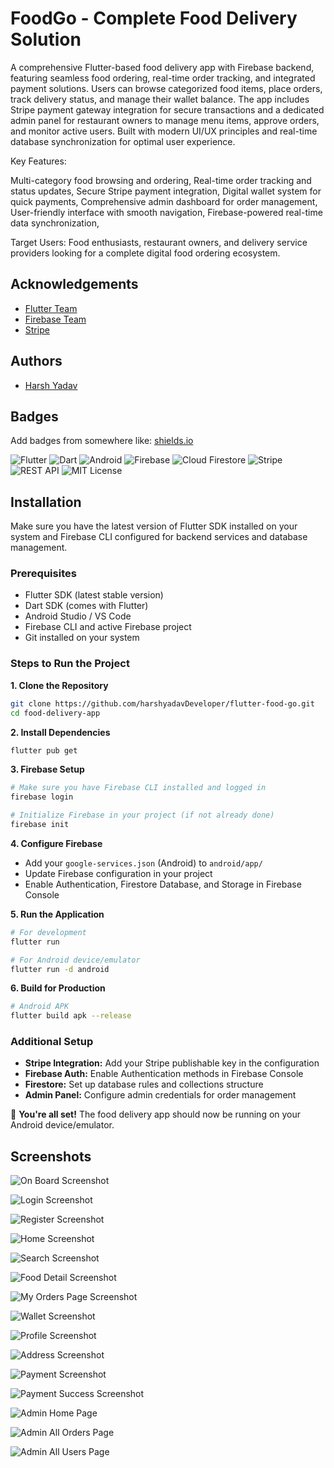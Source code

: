 
# FoodGo - Complete Food Delivery Solution
A comprehensive Flutter-based food delivery app with Firebase backend, featuring seamless food ordering, real-time order tracking, and integrated payment solutions. Users can browse categorized food items, place orders, track delivery status, and manage their wallet balance. The app includes Stripe payment gateway integration for secure transactions and a dedicated admin panel for restaurant owners to manage menu items, approve orders, and monitor active users. Built with modern UI/UX principles and real-time database synchronization for optimal user experience.

Key Features:

Multi-category food browsing and ordering,
Real-time order tracking and status updates,
Secure Stripe payment integration,
Digital wallet system for quick payments,
Comprehensive admin dashboard for order management,
User-friendly interface with smooth navigation,
Firebase-powered real-time data synchronization,

Target Users: Food enthusiasts, restaurant owners, and delivery service providers looking for a complete digital food ordering ecosystem.



## Acknowledgements

 - [Flutter Team](https://flutter.dev/)
 - [Firebase Team](https://firebase.google.com/)
 - [Stripe](https://stripe.com/in)


## Authors

- [Harsh Yadav](https://github.com/harshyadavDeveloper)


## Badges

Add badges from somewhere like: [shields.io](https://shields.io/)

![Flutter](https://img.shields.io/badge/Flutter-02569B?style=for-the-badge&logo=flutter&logoColor=white)
![Dart](https://img.shields.io/badge/Dart-0175C2?style=for-the-badge&logo=dart&logoColor=white)
![Android](https://img.shields.io/badge/Android-3DDC84?style=for-the-badge&logo=android&logoColor=white)
![Firebase](https://img.shields.io/badge/Firebase-039BE5?style=for-the-badge&logo=Firebase&logoColor=white)
![Cloud Firestore](https://img.shields.io/badge/Cloud%20Firestore-FFCA28?style=for-the-badge&logo=firebase&logoColor=black)
![Stripe](https://img.shields.io/badge/Stripe-626CD9?style=for-the-badge&logo=Stripe&logoColor=white)
![REST API](https://img.shields.io/badge/REST-API-02569B?style=for-the-badge)
![MIT License](https://img.shields.io/badge/License-MIT-green.svg?style=for-the-badge)


## Installation

Make sure you have the latest version of Flutter SDK installed on your system and Firebase CLI configured for backend services and database management.

### Prerequisites
- Flutter SDK (latest stable version)
- Dart SDK (comes with Flutter)
- Android Studio / VS Code
- Firebase CLI and active Firebase project
- Git installed on your system

### Steps to Run the Project

**1. Clone the Repository**
```bash
git clone https://github.com/harshyadavDeveloper/flutter-food-go.git
cd food-delivery-app
```

**2. Install Dependencies**
```bash
flutter pub get
```

**3. Firebase Setup**
```bash
# Make sure you have Firebase CLI installed and logged in
firebase login

# Initialize Firebase in your project (if not already done)
firebase init
```

**4. Configure Firebase**
- Add your `google-services.json` (Android) to `android/app/`
- Update Firebase configuration in your project
- Enable Authentication, Firestore Database, and Storage in Firebase Console

**5. Run the Application**
```bash
# For development
flutter run

# For Android device/emulator
flutter run -d android
```

**6. Build for Production**
```bash
# Android APK
flutter build apk --release
```

### Additional Setup
- **Stripe Integration:** Add your Stripe publishable key in the configuration
- **Firebase Auth:** Enable Authentication methods in Firebase Console  
- **Firestore:** Set up database rules and collections structure
- **Admin Panel:** Configure admin credentials for order management

🚀 **You're all set!** The food delivery app should now be running on your Android device/emulator.

## Screenshots
 ![On Board Screenshot](https://i.ibb.co/bM1CvZff/get-started.jpg)

![Login Screenshot](https://i.ibb.co/6LjgPCN/login.jpg)

![Register Screenshot](https://i.ibb.co/0VqsX1S8/sign-up.jpg)

![Home Screenshot](https://i.ibb.co/Pvs7Rc6H/home.jpg)

![Search Screenshot](https://i.ibb.co/PsjLG2fn/search.jpg)

![Food Detail Screenshot](https://i.ibb.co/jv64gcF4/detail.jpg)

![My Orders Page Screenshot](https://i.ibb.co/7JsgSWWs/orders.jpg)

![Wallet Screenshot](https://i.ibb.co/DP6KY081/wallet.jpg)

![Profile Screenshot](https://i.ibb.co/t1Hqdn2/profile.jpg)

![Address Screenshot](https://i.ibb.co/ZpQktW3y/address2.jpg)

![Payment Screenshot](https://i.ibb.co/5WH4F14G/payment.jpg)

![Payment Success Screenshot](https://i.ibb.co/0y6tqJTq/payment-success.jpg)

![Admin Home Page](https://i.ibb.co/SXRj5Y3G/admin-home.jpg)

![Admin All Orders Page](https://i.ibb.co/9mP58LsQ/admin-orders.jpg)

![Admin All Users Page](https://i.ibb.co/fYKC6rR6/admin-all-users.jpg)




